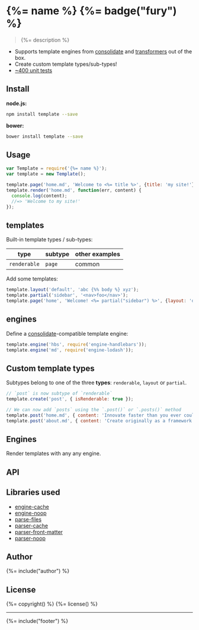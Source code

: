 # {%= name %} {%= badge("fury") %}

> {%= description %}

- Supports template engines from [consolidate](https://github.com/tj/consolidate.js) and
  [transformers](https://github.com/ForbesLindesay/transformers) out of the box.
- Create custom template types/sub-types!
- [~400 unit tests](./tests)

## Install

**node.js:**

```bash
npm install template --save
```

**bower:**

```bash
bower install template --save
```

## Usage

```js
var Template = require('{%= name %}');
var template = new Template();

template.page('home.md', 'Welcome to <%= title %>', {title: 'my site!'});
template.render('home.md', function(err, content) {
  console.log(content);
  //=> 'Welcome to my site!'
});
```


## templates

Built-in template types / sub-types:

| **type** | **subtype** | **other examples** |
| -------- | ----------- | ------------------ |
| `renderable` | `page` | common  |


Add some templates:

```js
template.layout('default', 'abc {%% body %} xyz');
template.partial('sidebar', '<nav>foo</nav>');
template.page('home', 'Welcome! <%= partial("sidebar") %>', {layout: 'default'});
```

## engines

Define a [consolidate](https://github.com/tj/consolidate.js)-compatible template engine:

```js
template.engine('hbs', require('engine-handlebars'));
template.engine('md', require('engine-lodash'));
```

## Custom template types

Subtypes belong to one of the three **types**: `renderable`, `layout` or `partial`.

```js
// `post` is now subtype of `renderable`
template.create('post', { isRenderable: true });

// We can now add `posts` using the `.post()` or `.posts()` method
template.post('home.md', { content: 'Innovate faster than you ever could have imagined!' });
template.post('about.md', { content: 'Create originally as a framework to...' });
```

## Engines

Render templates with any any engine.




## API




## Libraries used

* [engine-cache]
* [engine-noop]
* [parse-files]
* [parser-cache]
* [parser-front-matter]
* [parser-noop]

## Author
{%= include("author") %}

## License
{%= copyright() %}
{%= license() %}

***

{%= include("footer") %}


[engine-cache]: https://github.com/jonschlinkert/engine-cache
[engine-noop]: https://github.com/jonschlinkert/engine-noop
[parse-files]: https://github.com/jonschlinkert/parse-files
[parser-cache]: https://github.com/jonschlinkert/parser-cache
[parser-front-matter]: https://github.com/jonschlinkert/parser-front-matter
[parser-noop]: https://github.com/jonschlinkert/parser-noop
